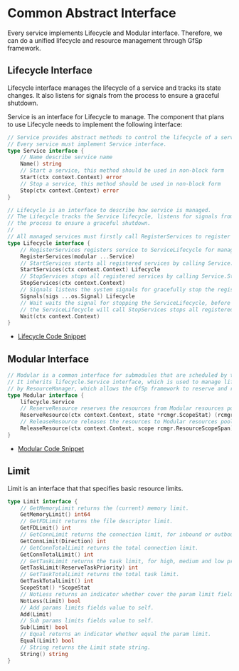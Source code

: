 # Common Abstract Interface

Every service implements Lifecycle and Modular interface. Therefore, we can do a unified lifecycle and resource management through GfSp framework.

## Lifecycle Interface

Lifecycle interface manages the lifecycle of a service and tracks its state changes. It also listens for signals from the process to ensure a graceful shutdown.

Service is an interface for Lifecycle to manage. The component that plans to use Lifecycle needs to implement the following interface:

```go
// Service provides abstract methods to control the lifecycle of a service
// Every service must implement Service interface.
type Service interface {
    // Name describe service name
    Name() string
    // Start a service, this method should be used in non-block form
    Start(ctx context.Context) error
    // Stop a service, this method should be used in non-block form
    Stop(ctx context.Context) error
}

// Lifecycle is an interface to describe how service is managed.
// The Lifecycle tracks the Service lifecycle, listens for signals from
// the process to ensure a graceful shutdown.
//
// All managed services must firstly call RegisterServices to register with Lifecycle.
type Lifecycle interface {
    // RegisterServices registers service to ServiceLifecycle for managing.
    RegisterServices(modular ...Service)
    // StartServices starts all registered services by calling Service.Start method.
    StartServices(ctx context.Context) Lifecycle
    // StopServices stops all registered services by calling Service.Stop method.
    StopServices(ctx context.Context)
    // Signals listens the system signals for gracefully stop the registered services.
    Signals(sigs ...os.Signal) Lifecycle
    // Wait waits the signal for stopping the ServiceLifecycle, before stopping
    // the ServiceLifecycle will call StopServices stops all registered services.
    Wait(ctx context.Context)
}
```

- [Lifecycle Code Snippet](https://github.com/bnb-chain/greenfield-storage-provider/blob/master/core/lifecycle/lifecycle.go)

## Modular Interface

```go
// Modular is a common interface for submodules that are scheduled by the GfSp framework.
// It inherits lifecycle.Service interface, which is used to manage lifecycle of services. Additionally, Modular is managed
// by ResourceManager, which allows the GfSp framework to reserve and release resources from the Modular resource pool.
type Modular interface {
    lifecycle.Service
    // ReserveResource reserves the resources from Modular resources pool.
    ReserveResource(ctx context.Context, state *rcmgr.ScopeStat) (rcmgr.ResourceScopeSpan, error)
    // ReleaseResource releases the resources to Modular resources pool.
    ReleaseResource(ctx context.Context, scope rcmgr.ResourceScopeSpan)
}
```

- [Modular Code Snippet](https://github.com/bnb-chain/greenfield-storage-provider/blob/master/core/module/modular.go)

## Limit

Limit is an interface that that specifies basic resource limits.

```go
type Limit interface {
    // GetMemoryLimit returns the (current) memory limit.
    GetMemoryLimit() int64
    // GetFDLimit returns the file descriptor limit.
    GetFDLimit() int
    // GetConnLimit returns the connection limit, for inbound or outbound connections.
    GetConnLimit(Direction) int
    // GetConnTotalLimit returns the total connection limit.
    GetConnTotalLimit() int
    // GetTaskLimit returns the task limit, for high, medium and low priority tasks.
    GetTaskLimit(ReserveTaskPriority) int
    // GetTaskTotalLimit returns the total task limit.
    GetTaskTotalLimit() int
    ScopeStat() *ScopeStat
    // NotLess returns an indicator whether cover the param limit fields.
    NotLess(Limit) bool
    // Add params limits fields value to self.
    Add(Limit)
    // Sub params limits fields value to self.
    Sub(Limit) bool
    // Equal returns an indicator whether equal the param limit.
    Equal(Limit) bool
    // String returns the Limit state string.
    String() string
}
```
